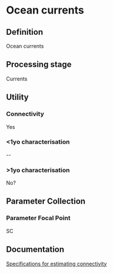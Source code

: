 # Ocean currents
<!-- 
{: .no_toc .text-delta }
* TOC
{:toc} -->

## Definition

Ocean currents

## Processing stage

Currents 

## Utility 
### Connectivity

Yes

### <1yo characterisation

-- 

### >1yo characterisation

No?

## Parameter Collection
### Parameter Focal Point

SC

## Documentation

[Specifications for estimating connectivity](https://aimsgovau.sharepoint.com/:w:/r/sites/RRAPMDS/_layouts/15/Doc.aspx?sourcedoc=%7B3C80B081-E4F6-4C04-A988-8C11FEBE20E5%7D&file=Connectivity_parameters_SC.docx)